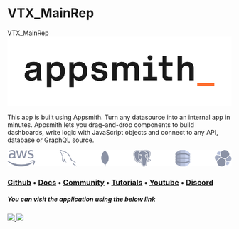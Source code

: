 # VTX_MainRep
VTX_MainRep
![](https://raw.githubusercontent.com/appsmithorg/appsmith/release/static/appsmith_logo_primary.png)

This app is built using Appsmith. Turn any datasource into an internal app in minutes. Appsmith lets you drag-and-drop components to build dashboards, write logic with JavaScript objects and connect to any API, database or GraphQL source.

![](https://raw.githubusercontent.com/appsmithorg/appsmith/release/static/images/integrations.png)

### [Github](https://github.com/appsmithorg/appsmith) • [Docs](https://docs.appsmith.com/?utm_source=github&utm_medium=social&utm_content=appsmith_docs&utm_campaign=null&utm_term=appsmith_docs) • [Community](https://community.appsmith.com/) • [Tutorials](https://github.com/appsmithorg/appsmith/tree/update/readme#tutorials) • [Youtube](https://www.youtube.com/appsmith) • [Discord](https://discord.gg/rBTTVJp)

##### You can visit the application using the below link

###### [![](https://assets.appsmith.com/git-sync/Buttons.svg) ](http://local.appsmith.com/applications/62174b1e972a414f3eae1b81/pages/62174b1f972a414f3eae1bcd) [![](https://assets.appsmith.com/git-sync/Buttons2.svg)](http://local.appsmith.com/applications/62174b1e972a414f3eae1b81/pages/62174b1f972a414f3eae1bcd/edit)
